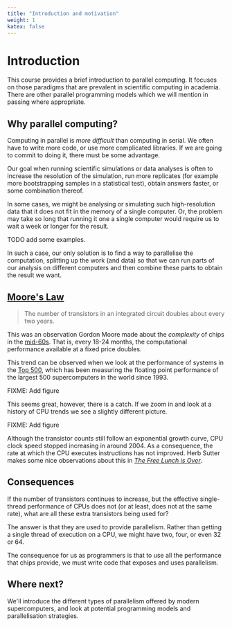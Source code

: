```yaml
---
title: "Introduction and motivation"
weight: 1
katex: false
---
```


# Introduction

This course provides a brief introduction to parallel computing. It
focuses on those paradigms that are prevalent in scientific computing
in academia. There are other parallel programming models which we will
mention in passing where appropriate.

## Why parallel computing?

Computing in parallel is _more difficult_ than computing in serial. We
often have to write more code, or use more complicated libraries. If
we are going to commit to doing it, there must be some advantage.

Our goal when running scientific simulations or data analyses is often
to increase the resolution of the simulation, run more
replicates (for example more bootstrapping samples in a statistical
test), obtain answers faster, or some combination thereof.

In some cases, we might be analysing or simulating such
high-resolution data that it does not fit in the memory of a single
computer. Or, the problem may take so long that running it one a
single computer would require us to wait a week or longer for the
result.

TODO add some examples.

In such a case, our only solution is to find a way to parallelise the
computation, splitting up the work (and data) so that we can run parts
of our analysis on different computers and then combine these parts to
obtain the result we want.


## [Moore's Law](https://en.wikipedia.org/wiki/Moore%27s_law)

> The number of transistors in an integrated circuit doubles about
> every two years.

This was an observation Gordon Moore made about the _complexity_ of
chips in the
[mid-60s](https://newsroom.intel.com/wp-content/uploads/sites/11/2018/05/moores-law-electronics.pdf).
That is, every 18-24 months, the computational
performance available at a fixed price doubles.

This trend can be observed when we look at the performance of systems
in the [Top 500](https://www.top500.org), which has been measuring the
floating point performance of the largest 500 supercomputers in the
world since 1993.

FIXME: Add figure

This seems great, however, there is a catch. If we zoom in and look
at a history of CPU trends we see a slightly different picture.

FIXME: Add figure

Although the transistor counts still follow an exponential growth
curve, CPU clock speed stopped increasing in around 2004. As a
consequence, the rate at which the CPU executes instructions has not
improved. Herb Sutter makes some nice observations about this in [_The
Free Lunch is
Over_](http://www.gotw.ca/publications/concurrency-ddj.htm).

## Consequences

If the number of transistors continues to increase, but the effective
single-thread performance of CPUs does not (or at least, does not at
the same rate), what are all these extra transistors being used for?

The answer is that they are used to provide parallelism. Rather than
getting a single thread of execution on a CPU, we might have two,
four, or even 32 or 64.

The consequence for us as programmers is that to use all the performance
that chips provide, we must write code that exposes and uses
parallelism.

## Where next?

We'll introduce the different types of parallelism offered by modern
supercomputers, and look at potential programming models and
parallelisation strategies.
